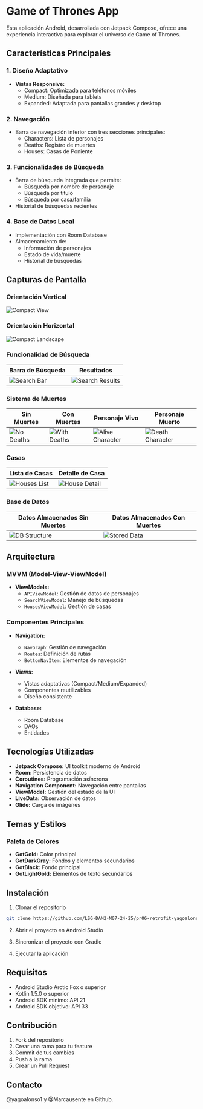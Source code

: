 # Game of Thrones App

Esta aplicación Android, desarrollada con Jetpack Compose, ofrece una experiencia interactiva para explorar el universo de Game of Thrones.

## Características Principales

### 1. Diseño Adaptativo
- **Vistas Responsive:**
  - Compact: Optimizada para teléfonos móviles
  - Medium: Diseñada para tablets
  - Expanded: Adaptada para pantallas grandes y desktop

### 2. Navegación
- Barra de navegación inferior con tres secciones principales:
  - Characters: Lista de personajes
  - Deaths: Registro de muertes
  - Houses: Casas de Poniente

### 3. Funcionalidades de Búsqueda
- Barra de búsqueda integrada que permite:
  - Búsqueda por nombre de personaje
  - Búsqueda por título
  - Búsqueda por casa/familia
- Historial de búsquedas recientes

### 4. Base de Datos Local
- Implementación con Room Database
- Almacenamiento de:
  - Información de personajes
  - Estado de vida/muerte
  - Historial de búsquedas

## Capturas de Pantalla

### Orientación Vertical
![Compact View](screenshots/compact_main.png) 

### Orientación Horizontal

![Compact Landscape](screenshots/compact_landscape.png)

### Funcionalidad de Búsqueda
| Barra de Búsqueda | Resultados |
|-------------------|------------|
| ![Search Bar](screenshots/search_bar.png) | ![Search Results](screenshots/search_results.png) |

### Sistema de Muertes
| Sin Muertes | Con Muertes | Personaje Vivo |  Personaje Muerto |
|-------------|-------------|-------------------|---------------------|
| ![No Deaths](screenshots/no_deaths.png) | ![With Deaths](screenshots/with_deaths.png) | ![Alive Character](screenshots/killing_character.png) | ![Death Character](screenshots/reviving_character.png) |

### Casas
| Lista de Casas | Detalle de Casa |
|----------------|-----------------|
| ![Houses List](screenshots/houses_list.png) | ![House Detail](screenshots/house_detail.png) |

### Base de Datos
| Datos Almacenados Sin Muertes | Datos Almacenados Con Muertes  |
|---------------|-------------------|
| ![DB Structure](screenshots/db_structure.png) | ![Stored Data](screenshots/stored_data.png) |

## Arquitectura

### MVVM (Model-View-ViewModel)
- **ViewModels:**
  - `APIViewModel`: Gestión de datos de personajes
  - `SearchViewModel`: Manejo de búsquedas
  - `HousesViewModel`: Gestión de casas

### Componentes Principales
- **Navigation:**
  - `NavGraph`: Gestión de navegación
  - `Routes`: Definición de rutas
  - `BottomNavItem`: Elementos de navegación

- **Views:**
  - Vistas adaptativas (Compact/Medium/Expanded)
  - Componentes reutilizables
  - Diseño consistente

- **Database:**
  - Room Database
  - DAOs
  - Entidades

## Tecnologías Utilizadas

- **Jetpack Compose:** UI toolkit moderno de Android
- **Room:** Persistencia de datos
- **Coroutines:** Programación asíncrona
- **Navigation Component:** Navegación entre pantallas
- **ViewModel:** Gestión del estado de la UI
- **LiveData:** Observación de datos
- **Glide:** Carga de imágenes

## Temas y Estilos

### Paleta de Colores
- **GotGold:** Color principal
- **GotDarkGray:** Fondos y elementos secundarios
- **GotBlack:** Fondo principal
- **GotLightGold:** Elementos de texto secundarios

## Instalación

1. Clonar el repositorio
```bash
git clone https://github.com/LSG-DAM2-M07-24-25/pr06-retrofit-yagoalonso_marcfernandez.git
```

2. Abrir el proyecto en Android Studio

3. Sincronizar el proyecto con Gradle

4. Ejecutar la aplicación

## Requisitos

- Android Studio Arctic Fox o superior
- Kotlin 1.5.0 o superior
- Android SDK mínimo: API 21
- Android SDK objetivo: API 33

## Contribución

1. Fork del repositorio
2. Crear una rama para tu feature
3. Commit de tus cambios
4. Push a la rama
5. Crear un Pull Request

## Contacto

@yagoalonso1 y @Marcausente en Github. 